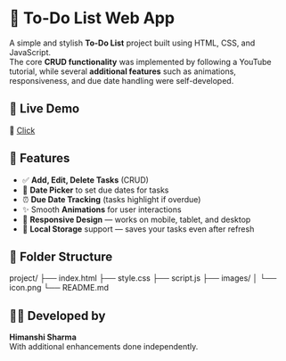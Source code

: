 # 📝 To-Do List Web App

A simple and stylish **To-Do List** project built using HTML, CSS, and JavaScript.  
The core **CRUD functionality** was implemented by following a YouTube tutorial, while several **additional features** such as animations, responsiveness, and due date handling were self-developed.
## 🚀 Live Demo

🔗 [Click](https://grand-sherbet-4efb06.netlify.app/)  

## 🔧 Features

- ✅ **Add, Edit, Delete Tasks** (CRUD)
- 📅 **Date Picker** to set due dates for tasks
- ⏰ **Due Date Tracking** (tasks highlight if overdue)
- ✨ Smooth **Animations** for user interactions
- 📱 **Responsive Design** — works on mobile, tablet, and desktop
- 💾 **Local Storage** support — saves your tasks even after refresh

## 📂 Folder Structure
project/
├── index.html
├── style.css
├── script.js
├── images/
│ └── icon.png
└── README.md
## 🙋‍♀️ Developed by

**Himanshi Sharma**  
With additional enhancements done independently.


